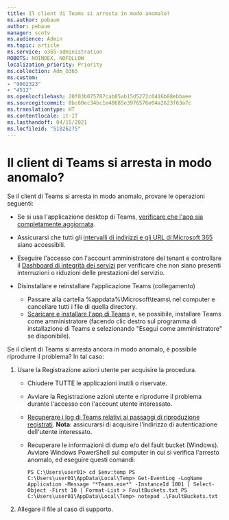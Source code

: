 ```yaml
---
title: Il client di Teams si arresta in modo anomalo?
ms.author: pebaum
author: pebaum
manager: scotv
ms.audience: Admin
ms.topic: article
ms.service: o365-administration
ROBOTS: NOINDEX, NOFOLLOW
localization_priority: Priority
ms.collection: Adm_O365
ms.custom:
- "9002323"
- "4512"
ms.openlocfilehash: 20f03b075787cab85ab15d5272c0416b88ebbaee
ms.sourcegitcommit: 8bc60ec34bc1e40685e3976576e04a2623f63a7c
ms.translationtype: HT
ms.contentlocale: it-IT
ms.lasthandoff: 04/15/2021
ms.locfileid: "51826275"
---
```

# <a name="teams-client-crashing"></a>Il client di Teams si arresta in modo anomalo?

Se il client di Teams si arresta in modo anomalo, provare le operazioni seguenti:

- Se si usa l'applicazione desktop di Teams, [verificare che l'app sia completamente aggiornata](https://support.office.com/article/Update-Microsoft-Teams-535a8e4b-45f0-4f6c-8b3d-91bca7a51db1).

- Assicurarsi che tutti gli [intervalli di indirizzi e gli URL di Microsoft 365](https://docs.microsoft.com/microsoftteams/connectivity-issues) siano accessibili.

- Eseguire l'accesso con l'account amministratore del tenant e controllare il [Dashboard di integrità dei servizi](https://docs.microsoft.com/office365/enterprise/view-service-health) per verificare che non siano presenti interruzioni o riduzioni delle prestazioni del servizio.

- Disinstallare e reinstallare l'applicazione Teams (collegamento)
    - Passare alla cartella %appdata%\Microsoft\teams\ nel computer e cancellare tutti i file di quella directory.
    - [Scaricare e installare l'app di Teams](https://www.microsoft.com/microsoft-365/microsoft-teams/group-chat-software#office-DesktopAppDownload-ofoushy) e, se possibile, installare Teams come amministratore (facendo clic destro sul programma di installazione di Teams e selezionando "Esegui come amministratore" se disponibile).

Se il client di Teams si arresta ancora in modo anomalo, è possibile riprodurre il problema? In tal caso:

1. Usare la Registrazione azioni utente per acquisire la procedura.
    - Chiudere TUTTE le applicazioni inutili o riservate.
    - Avviare la Registrazione azioni utente e riprodurre il problema durante l'accesso con l'account utente interessato.
    - [Recuperare i log di Teams relativi ai passaggi di riproduzione registrati](https://docs.microsoft.com/microsoftteams/log-files). **Nota**: assicurarsi di acquisire l'indirizzo di autenticazione dell'utente interessato.
    - Recuperare le informazioni di dump e/o del fault bucket (Windows). Avviare Windows PowerShell sul computer in cui si verifica l'arresto anomalo, ed eseguire questi comandi:

        `
        PS C:\Users\user01> cd $env:temp
        PS C:\Users\user01\AppData\Local\Temp> Get-EventLog -LogName Application -Message "*Teams.exe*" -InstanceId 1001 | Select-Object -First 10 | Format-List > FaultBuckets.txt
        PS C:\Users\user01\AppData\Local\Temp> notepad .\FaultBuckets.txt
        `
    
2. Allegare il file al caso di supporto.
